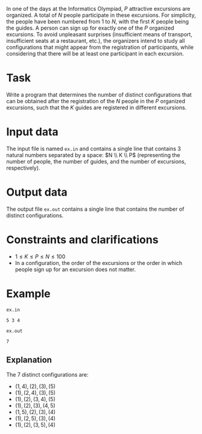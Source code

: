 In one of the days at the Informatics Olympiad, $P$ attractive excursions are organized. A total of $N$ people participate in these excursions. For simplicity, the people have been numbered from $1$ to $N$, with the first $K$ people being the guides. A person can sign up for exactly one of the $P$ organized excursions.
To avoid unpleasant surprises (insufficient means of transport, insufficient seats at a restaurant, etc.), the organizers intend to study all configurations that might appear from the registration of participants, while considering that there will be at least one participant in each excursion.

# Task 

Write a program that determines the number of distinct configurations that can be obtained after the registration of the $N$ people in the $P$ organized excursions, such that the $K$ guides are registered in different excursions.

# Input data

The input file is named `ex.in` and contains a single line that contains $3$ natural numbers separated by a space: $N \\ K \\ P$ (representing the number of people, the number of guides, and the number of excursions, respectively).

# Output data

The output file `ex.out` contains a single line that contains the number of distinct configurations.

# Constraints and clarifications

* $1 \leq K \leq P \leq N \leq 100$
* In a configuration, the order of the excursions or the order in which people sign up for an excursion does not matter.

# Example

`ex.in`
```
5 3 4
```

`ex.out`
```
7
```

## Explanation

The $7$ distinct configurations are:

* $(1,4), (2), (3), (5)$
* $(1), (2,4), (3), (5)$
* $(1), (2), (3,4), (5)$
* $(1), (2), (3), (4,5)$
* $(1,5), (2), (3), (4)$
* $(1), (2,5), (3), (4)$
* $(1), (2), (3,5), (4)$